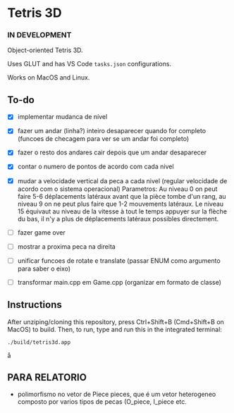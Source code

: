 # Tetris 3D
### IN DEVELOPMENT

Object-oriented Tetris 3D.

Uses GLUT and has VS Code `tasks.json` configurations.

Works on MacOS and Linux.

## To-do

* [x] implementar mudanca de nível
* [x] fazer um andar (linha?) inteiro desaparecer quando for completo (funcoes de checagem para ver se um andar foi completo)
* [x] fazer o resto dos andares cair depois que um andar desaparecer
* [x] contar o numero de pontos de acordo com cada nivel
* [x] mudar a velocidade vertical da peca a cada nivel (regular velocidade de acordo com o sistema operacional)
 Parametros: Au niveau 0 on peut faire 5-6 déplacements latéraux avant que
la pièce tombe d'un rang, au niveau 9 on ne peut plus faire que 1-2 mouvements latéraux. Le niveau 15
équivaut au niveau de la vitesse à tout le temps appuyer sur la flèche du bas, il n'y a plus de
déplacements latéraux possibles directement. 
* [ ] fazer game over
* [ ] mostrar a proxima peca na direita 
* [ ] unificar funcoes de rotate e translate (passar ENUM como argumento para saber o eixo)
* [ ] transformar main.cpp em Game.cpp (organizar em formato de classe)


## Instructions

After unziping/cloning this repository, press Ctrl+Shift+B (Cmd+Shift+B on MacOS) to build.
Then, to run, type and run this in the integrated terminal:

```
./build/tetris3d.app
```
å

## PARA RELATORIO

- polimorfismo no vetor de Piece pieces, que é um vetor heterogeneo composto por varios tipos de pecas (O_piece, I_piece etc.
